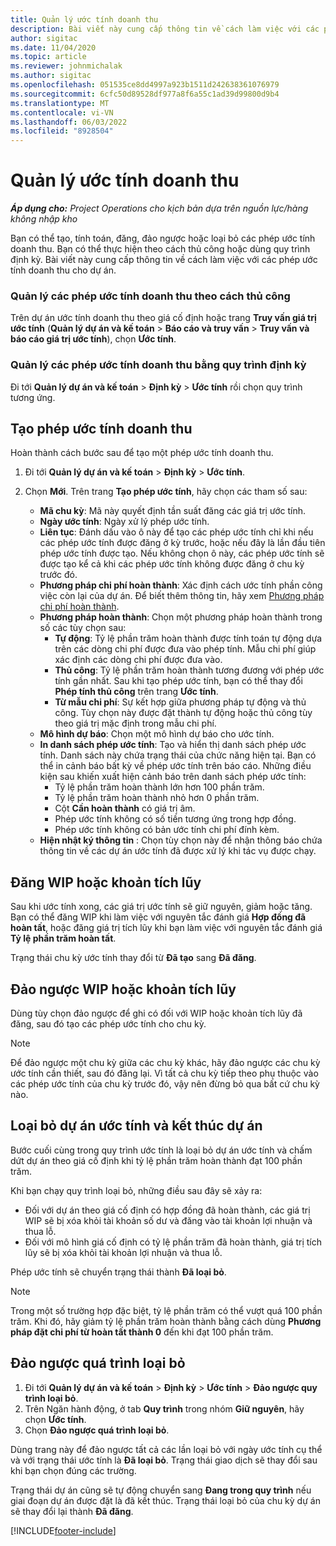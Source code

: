 ```yaml
---
title: Quản lý ước tính doanh thu
description: Bài viết này cung cấp thông tin về cách làm việc với các phép ước tính doanh thu cho dự án.
author: sigitac
ms.date: 11/04/2020
ms.topic: article
ms.reviewer: johnmichalak
ms.author: sigitac
ms.openlocfilehash: 051535ce8dd4997a923b1511d242638361076979
ms.sourcegitcommit: 6cfc50d89528df977a8f6a55c1ad39d99800d9b4
ms.translationtype: MT
ms.contentlocale: vi-VN
ms.lasthandoff: 06/03/2022
ms.locfileid: "8928504"
---
```

# <a name="manage-revenue-estimates"></a>Quản lý ước tính doanh thu

_**Áp dụng cho:** Project Operations cho kịch bản dựa trên nguồn lực/hàng không nhập kho_

Bạn có thể tạo, tính toán, đăng, đảo ngược hoặc loại bỏ các phép ước tính doanh thu. Bạn có thể thực hiện theo cách thủ công hoặc dùng quy trình định kỳ. Bài viết này cung cấp thông tin về cách làm việc với các phép ước tính doanh thu cho dự án.

### <a name="manage-revenue-estimates-manually"></a>Quản lý các phép ước tính doanh thu theo cách thủ công

Trên dự án ước tính doanh thu theo giá cố định hoặc trang **Truy vấn giá trị ước tính** (**Quản lý dự án và kế toán** > **Báo cáo và truy vấn** > **Truy vấn và báo cáo giá trị ước tính**), chọn **Ước tính**.

### <a name="manage-revenue-estimates-using-a-periodic-process"></a>Quản lý các phép ước tính doanh thu bằng quy trình định kỳ

Đi tới **Quản lý dự án và kế toán** > **Định kỳ** > **Ước tính** rồi chọn quy trình tương ứng.

## <a name="create-a-revenue-estimate"></a>Tạo phép ước tính doanh thu

Hoàn thành cách bước sau để tạo một phép ước tính doanh thu. 

1. Đi tới **Quản lý dự án và kế toán** > **Định kỳ** > **Ước tính**.
2. Chọn **Mới**. Trên trang **Tạo phép ước tính**, hãy chọn các tham số sau:

   - **Mã chu kỳ**: Mã này quyết định tần suất đăng các giá trị ước tính.
   - **Ngày ước tính**: Ngày xử lý phép ước tính.
   - **Liên tục**: Đánh dấu vào ô này để tạo các phép ước tính chỉ khi nếu các phép ước tính được đăng ở kỳ trước, hoặc nếu đây là lần đầu tiên phép ước tính được tạo. Nếu không chọn ô này, các phép ước tính sẽ được tạo kể cả khi các phép ước tính không được đăng ở chu kỳ trước đó.
   - **Phương pháp chi phí hoàn thành**: Xác định cách ước tính phần công việc còn lại của dự án. Để biết thêm thông tin, hãy xem [Phương pháp chi phí hoàn thành](cost-complete-methods.md).
   - **Phương pháp hoàn thành**: Chọn một phương pháp hoàn thành trong số các tùy chọn sau:
     - **Tự động**: Tỷ lệ phần trăm hoàn thành được tính toán tự động dựa trên các dòng chi phí được đưa vào phép tính. Mẫu chi phí giúp xác định các dòng chi phí được đưa vào.
     - **Thủ công**: Tỷ lệ phần trăm hoàn thành tương đương với phép ước tính gần nhất. Sau khi tạo phép ước tính, bạn có thể thay đổi **Phép tính thủ công** trên trang **Ước tính**.
     - **Từ mẫu chi phí**: Sự kết hợp giữa phương pháp tự động và thủ công. Tùy chọn này được đặt thành tự động hoặc thủ công tùy theo giá trị mặc định trong mẫu chi phí.
   - **Mô hình dự báo**: Chọn một mô hình dự báo cho ước tính.
   - **In danh sách phép ước tính**: Tạo và hiển thị danh sách phép ước tính. Danh sách này chứa trạng thái của chức năng hiện tại. Bạn có thể in cảnh báo bất kỳ về phép ước tính trên báo cáo. Những điều kiện sau khiến xuất hiện cảnh báo trên danh sách phép ước tính:
     - Tỷ lệ phần trăm hoàn thành lớn hơn 100 phần trăm.
     - Tỷ lệ phần trăm hoàn thành nhỏ hơn 0 phần trăm.
     - Cột **Cần hoàn thành** có giá trị âm.
     - Phép ước tính không có số tiền tương ứng trong hợp đồng.
     - Phép ước tính không có bản ước tính chi phí đính kèm.
   - **Hiện nhật ký thông tin** : Chọn tùy chọn này để nhận thông báo chứa thông tin về các dự án ước tính đã được xử lý khi tác vụ được chạy.


## <a name="post-wip-or-accruals"></a>Đăng WIP hoặc khoản tích lũy

Sau khi ước tính xong, các giá trị ước tính sẽ giữ nguyên, giảm hoặc tăng. Bạn có thể đăng WIP khi làm việc với nguyên tắc đánh giá **Hợp đồng đã hoàn tất**, hoặc đăng giá trị tích lũy khi bạn làm việc với nguyên tắc đánh giá **Tỷ lệ phần trăm hoàn tất**.
  
Trạng thái chu kỳ ước tính thay đổi từ **Đã tạo** sang **Đã đăng**.

## <a name="reverse-wip-or-accruals"></a>Đảo ngược WIP hoặc khoản tích lũy

Dùng tùy chọn đảo ngược để ghi có đối với WIP hoặc khoản tích lũy đã đăng, sau đó tạo các phép ước tính cho chu kỳ.

> [!NOTE]
> Để đảo ngược một chu kỳ giữa các chu kỳ khác, hãy đảo ngược các chu kỳ ước tính cần thiết, sau đó đăng lại. Vì tất cả chu kỳ tiếp theo phụ thuộc vào các phép ước tính của chu kỳ trước đó, vậy nên đừng bỏ qua bất cứ chu kỳ nào.

## <a name="eliminate-the-estimate-project-and-finish-the-project"></a>Loại bỏ dự án ước tính và kết thúc dự án

Bước cuối cùng trong quy trình ước tính là loại bỏ dự án ước tính và chấm dứt dự án theo giá cố định khi tỷ lệ phần trăm hoàn thành đạt 100 phần trăm.

Khi bạn chạy quy trình loại bỏ, những điều sau đây sẽ xảy ra:

- Đối với dự án theo giá cố định có hợp đồng đã hoàn thành, các giá trị WIP sẽ bị xóa khỏi tài khoản số dư và đăng vào tài khoản lợi nhuận và thua lỗ.
- Đối với mô hình giá cố định có tỷ lệ phần trăm đã hoàn thành, giá trị tích lũy sẽ bị xóa khỏi tài khoản lợi nhuận và thua lỗ.

Phép ước tính sẽ chuyển trạng thái thành **Đã loại bỏ**.

> [!NOTE]
> Trong một số trường hợp đặc biệt, tỷ lệ phần trăm có thể vượt quá 100 phần trăm. Khi đó, hãy giảm tỷ lệ phần trăm hoàn thành bằng cách dùng **Phương pháp đặt chi phí từ hoàn tất thành 0** đến khi đạt 100 phần trăm.

## <a name="reverse-elimination"></a>Đảo ngược quá trình loại bỏ

1. Đi tới **Quản lý dự án và kế toán** > **Định kỳ** > **Ước tính** > **Đảo ngược quy trình loại bỏ**. 
2. Trên Ngăn hành động, ở tab **Quy trình** trong nhóm **Giữ nguyên**, hãy chọn **Ước tính**. 
3. Chọn **Đảo ngược quá trình loại bỏ**.

Dùng trang này để đảo ngược tất cả các lần loại bỏ với ngày ước tính cụ thể và với trạng thái ước tính là **Đã loại bỏ**. Trạng thái giao dịch sẽ thay đổi sau khi bạn chọn đúng các trường.

Trạng thái dự án cũng sẽ tự động chuyển sang **Đang trong quy trình** nếu giai đoạn dự án được đặt là đã kết thúc. Trạng thái loại bỏ của chu kỳ dự án sẽ thay đổi lại thành **Đã đăng**.


[!INCLUDE[footer-include](../includes/footer-banner.md)]